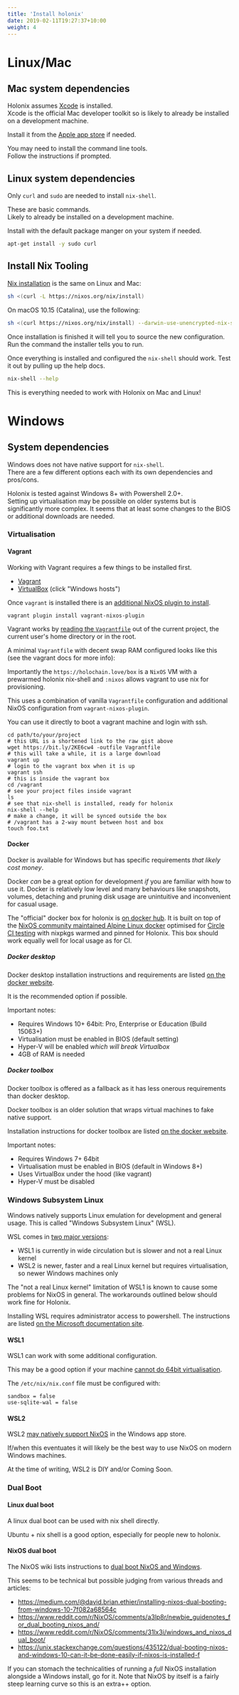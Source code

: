 ```yaml
---
title: 'Install holonix'
date: 2019-02-11T19:27:37+10:00
weight: 4
---
```


# Linux/Mac

## Mac system dependencies

Holonix assumes [Xcode](https://developer.apple.com/xcode/) is installed.  
Xcode is the official Mac developer toolkit so is likely to already be installed on a development machine.

Install it from the [Apple app store](https://apps.apple.com/in/app/xcode/id497799835) if needed.

You may need to install the command line tools.  
Follow the instructions if prompted.

## Linux system dependencies

Only `curl` and `sudo` are needed to install `nix-shell`.

These are basic commands.  
Likely to already be installed on a development machine.

Install with the default package manger on your system if needed.

```bash
apt-get install -y sudo curl
```

## Install Nix Tooling

[Nix installation](https://nixos.org/nix/download.html) is the same on Linux and Mac:

```bash
sh <(curl -L https://nixos.org/nix/install)
```

On macOS 10.15 (Catalina), use the following:

```bash
sh <(curl https://nixos.org/nix/install) --darwin-use-unencrypted-nix-store-volume
```

Once installation is finished it will tell you to source the new configuration. Run the command the installer tells you to run.

Once everything is installed and configured the `nix-shell` should work. Test it out by pulling up the help docs.

```bash
nix-shell --help
```

This is everything needed to work with Holonix on Mac and Linux!

# Windows

## System dependencies

Windows does not have native support for `nix-shell`.  
There are a few different options each with its own dependencies and pros/cons.

Holonix is tested against Windows 8+ with Powershell 2.0+.  
Setting up virtualisation may be possible on older systems but is significantly more complex. It seems that at least some changes to the BIOS or additional downloads are needed.

### Virtualisation

#### Vagrant

Working with Vagrant requires a few things to be installed first.

- [Vagrant](https://www.vagrantup.com/downloads.html)
- [VirtualBox](https://www.virtualbox.org/wiki/Downloads) (click "Windows hosts")

Once `vagrant` is installed there is an [additional NixOS plugin to install](https://github.com/nix-community/vagrant-nixos-plugin).

```shell
vagrant plugin install vagrant-nixos-plugin
```

Vagrant works by [reading the `Vagrantfile`](https://www.vagrantup.com/docs/vagrantfile/) out of the current project, the current user's home directory or in the root.

A minimal `Vagrantfile` with decent swap RAM configured looks like this (see the vagrant docs for more info):

<script src="https://gist.github.com/thedavidmeister/30ff7b8bdc47f54fe56b3ca17999ac4c.js"></script>

Importantly the `https://holochain.love/box` is a `NixOS` VM with a prewarmed holonix nix-shell and `:nixos` allows vagrant to use nix for provisioning.

This uses a combination of vanilla `Vagrantfile` configuration and additional NixOS configuration from `vagrant-nixos-plugin`.

You can use it directly to boot a vagrant machine and login with ssh.

```shell
cd path/to/your/project
# this URL is a shortened link to the raw gist above
wget https://bit.ly/2KE6cw4 -outfile Vagrantfile
# this will take a while, it is a large download
vagrant up
# login to the vagrant box when it is up
vagrant ssh
# this is inside the vagrant box
cd /vagrant
# see your project files inside vagrant
ls
# see that nix-shell is installed, ready for holonix
nix-shell --help
# make a change, it will be synced outside the box
# /vagrant has a 2-way mount between host and box
touch foo.txt
```

#### Docker

Docker is available for Windows but has specific requirements *that likely cost money*.

Docker *can* be a great option for development *if* you are familiar with how to use it. Docker is relatively low level and many behaviours like snapshots, volumes, detaching and pruning disk usage are unintuitive and inconvenient for casual usage.

The "official" docker box for holonix is [on docker hub](https://hub.docker.com/r/holochain/holonix). It is built on top of the [NixOS community maintained Alpine Linux docker](https://github.com/nix-community/docker-nix) optimised for [Circle CI testing](https://hub.docker.com/r/nixorg/nix) with nixpkgs warmed and pinned for Holonix. This box should work equally well for local usage as for CI.

##### Docker desktop

Docker desktop installation instructions and requirements are listed [on the docker website](https://docs.docker.com/docker-for-windows/install/).

It is the recommended option if possible.

Important notes:

- Requires Windows 10+ 64bit: Pro, Enterprise or Education (Build 15063+)
- Virtualisation must be enabled in BIOS (default setting)
- Hyper-V will be enabled *which will break Virtualbox*
- 4GB of RAM is needed

##### Docker toolbox

Docker toolbox is offered as a fallback as it has less onerous requirements than docker desktop.

Docker toolbox is an older solution that wraps virtual machines to fake native support.

Installation instructions for docker toolbox are listed [on the docker website](https://docs.docker.com/toolbox/toolbox_install_windows/).

Important notes:

- Requires Windows 7+ 64bit
- Virtualisation must be enabled in BIOS (default in Windows 8+)
- Uses VirtualBox under the hood (like vagrant)
- Hyper-V must be disabled

### Windows Subsystem Linux

Windows natively supports Linux emulation for development and general usage. This is called "Windows Subsystem Linux" (WSL).

WSL comes in [two major versions](https://devblogs.microsoft.com/commandline/announcing-wsl-2/):

- WSL1 is currently in wide circulation but is slower and not a real Linux kernel
- WSL2 is newer, faster and a real Linux kernel but requires virtualisation, so newer Windows machines only

The "not a real Linux kernel" limitation of WSL1 is known to cause some problems for NixOS in general. The workarounds outlined below should work fine for Holonix.

Installing WSL requires administrator access to powershell. The instructions are listed [on the Microsoft documentation site](https://docs.microsoft.com/en-us/windows/wsl/install-win10).

#### WSL1

WSL1 can work with some additional configuration.

This may be a good option if your machine [cannot do 64bit virtualisation](https://forum.holochain.org/t/im-spinning-up-some-docs-for-holonix-feedback-welcome/451/5?u=thedavidmeister).

The `/etc/nix/nix.conf` file must be configured with:

```
sandbox = false
use-sqlite-wal = false
```

#### WSL2

WSL2 [may natively support NixOS](https://github.com/NixOS/nixpkgs/issues/30391) in the Windows app store.

If/when this eventuates it will likely be the best way to use NixOS on modern Windows machines.

At the time of writing, WSL2 is DIY and/or Coming Soon.

### Dual Boot

#### Linux dual boot

A linux dual boot can be used with nix shell directly.

Ubuntu + nix shell is a good option, especially for people new to holonix.

#### NixOS dual boot

The NixOS wiki lists instructions to [dual boot NixOS and Windows](https://nixos.wiki/wiki/Dual_Booting_NixOS_and_Windows).

This seems to be technical but possible judging from various threads and articles:

- https://medium.com/@david.brian.ethier/installing-nixos-dual-booting-from-windows-10-7f082a68564c
- https://www.reddit.com/r/NixOS/comments/a3lp8r/newbie_guidenotes_for_dual_booting_nixos_and/
- https://www.reddit.com/r/NixOS/comments/31lx3i/windows_and_nixos_dual_boot/
- https://unix.stackexchange.com/questions/435122/dual-booting-nixos-and-windows-10-can-it-be-done-easily-if-nixos-is-installed-f

If you can stomach the technicalities of running a _full_ NixOS installation alongside a Windows install, go for it. Note that NixOS by itself is a fairly steep learning curve so this is an extra++ option.
